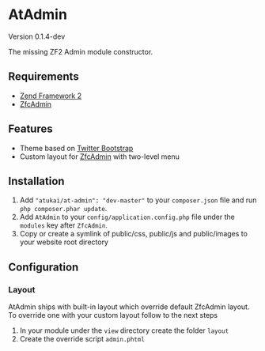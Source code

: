 # AtAdmin

Version 0.1.4-dev

The missing ZF2 Admin module constructor.

## Requirements

* [Zend Framework 2](https://github.com/zendframework/zf2)
* [ZfcAdmin](https://github.com/ZF-Commons/ZfcAdmin)

## Features

* Theme based on [Twitter Bootstrap](http://twitter.github.com/bootstrap/)
* Custom layout for [ZfcAdmin](https://github.com/ZF-Commons/ZfcAdmin) with two-level menu

## Installation

 1. Add `"atukai/at-admin": "dev-master"` to your `composer.json` file and run `php composer.phar update`.
 2. Add `AtAdmin` to your `config/application.config.php` file under the `modules` key after `ZfcAdmin`.
 3. Copy or create a symlink of public/css, public/js and public/images to your website root directory

## Configuration

### Layout
AtAdmin ships with built-in layout which override default ZfcAdmin layout.
To override one with your custom layout follow to the next steps

1. In your module under the `view` directory create the folder `layout`
2. Create the override script `admin.phtml`